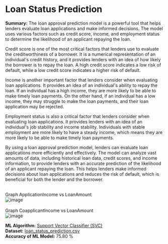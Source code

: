 # Loan Status Prediction
**Summary:** The loan approval prediction model is a powerful tool that helps lenders evaluate loan applications and make informed decisions. The model uses various factors such as credit score, income, and employment status to determine the likelihood of an applicant repaying the loan. 

Credit score is one of the most critical factors that lenders use to evaluate the creditworthiness of a borrower. It is a numerical representation of an individual's credit history, and it provides lenders with an idea of how likely the borrower is to repay the loan. A high credit score indicates a low risk of default, while a low credit score indicates a higher risk of default.

Income is another important factor that lenders consider when evaluating loan applications. It provides an idea of an individual's ability to repay the loan. If an individual has a high income, they are more likely to be able to make timely loan payments. On the other hand, if an individual has a low income, they may struggle to make the loan payments, and their loan application may be rejected.

Employment status is also a critical factor that lenders consider when evaluating loan applications. It provides lenders with an idea of an individual's job stability and income stability. Individuals with stable employment are more likely to have a steady income, which means they are more likely to be able to make timely loan payments.

By using a loan approval prediction model, lenders can evaluate loan applications more efficiently and effectively. The model can analyze vast amounts of data, including historical loan data, credit scores, and income information, to provide lenders with an accurate prediction of the likelihood of an applicant repaying the loan. This helps lenders make informed decisions about loan applications and reduces the risk of default, which is beneficial for both the lender and the borrower. 

<br>Graph ApplicationIncome vs LoanAmount<br>
![image](https://user-images.githubusercontent.com/91748984/234797148-1fa912d8-6744-40ff-9123-4a1453e8f447.png)
<br><br>Graph CoapplicantIncome vs LoanAmount<br>
![image](https://user-images.githubusercontent.com/91748984/234797590-4e98ef11-3caa-4099-a33c-ea83955ca489.png)


**ML Algorithm:** [Support Vector Classifier (SVC)](https://scikit-learn.org/stable/modules/generated/sklearn.svm.SVC.html)<br>
**Dataset:** [loan_status_prediction.csv](https://www.kaggle.com/datasets/altruistdelhite04/loan-prediction-problem-dataset)<br>
**Accuracy of ML Model:** 75.80 %
